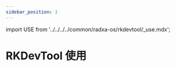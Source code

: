 ```yaml
---
sidebar_position: 1
---
```


import USE from '../../../../common/radxa-os/rkdevtool/\_use.mdx';

# RKDevTool 使用

<USE />
